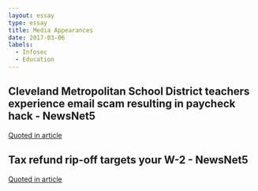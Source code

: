 ```yaml
---
layout: essay
type: essay
title: Media Appearances
date: 2017-03-06
labels:
  - Infosec
  - Education
---
```


## Cleveland Metropolitan School District teachers experience email scam resulting in paycheck hack - NewsNet5

<div class="ui embed" data-source="youtube" data-id="uo7ph3f5JmI" >
</div>

[Quoted in article](http://archive.is/uURjc)

## Tax refund rip-off targets your W-2 - NewsNet5


<div class="ui embed" data-source="youtube" data-id="8mPUM2IxZi8" >
</div>

[Quoted in article](http://archive.is/vl4bb)





